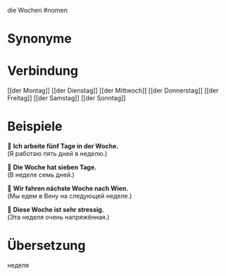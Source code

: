 die Wochen
#nomen
# Synonyme

# Verbindung 
[[der Montag]]
[[der Dienstag]]
[[der Mittwoch]]
[[der Donnerstag]]
[[der Freitag]]
[[der Samstag]]
[[der Sonntag]]
# Beispiele
🔹 **Ich arbeite fünf Tage in der Woche.**  
(Я работаю пять дней в неделю.)

🔹 **Die Woche hat sieben Tage.**  
(В неделе семь дней.)

🔹 **Wir fahren nächste Woche nach Wien.**  
(Мы едем в Вену на следующей неделе.)

🔹 **Diese Woche ist sehr stressig.**  
(Эта неделя очень напряжённая.)
# Übersetzung
неделя